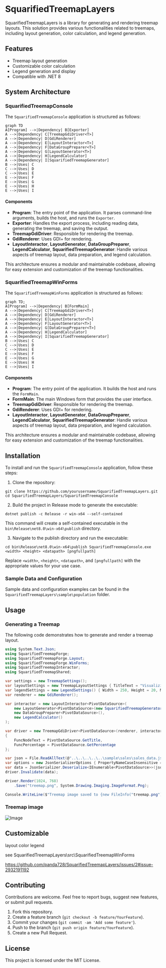 # SquarifiedTreemapLayers

SquarifiedTreemapLayers is a library for generating and rendering treemap layouts. This solution provides various functionalities related to treemaps, including layout generation, color calculation, and legend generation.

## Features

- Treemap layout generation
- Customizable color calculation
- Legend generation and display
- Compatible with .NET 8

## System Architecture

### SquarifiedTreemapConsole

The `SquarifiedTreemapConsole` application is structured as follows:

```mermaid
graph TD 
A[Program] -->|Dependency| B[Exporter] 
A -->|Dependency| C[TreemapGdiDriver<T>] 
A -->|Dependency| D[GdiRenderer] 
A -->|Dependency| E[LayoutInteractor<T>] 
A -->|Dependency| F[DataGroupPreparer<T>] 
A -->|Dependency| G[LayoutGenerator<T>] 
A -->|Dependency| H[LegendCalculator] 
A -->|Dependency| I[SquarifiedTreemapGenerator]
B -->|Uses| C
C -->|Uses| D
C -->|Uses| E
E -->|Uses| F
E -->|Uses| G
E -->|Uses| H
E -->|Uses| I
```

#### Components

- **Program**: The entry point of the application. It parses command-line arguments, builds the host, and runs the `Exporter`.
- **Exporter**: Handles the export process, including reading data, generating the treemap, and saving the output.
- **TreemapGdiDriver<PivotDataSource>**: Responsible for rendering the treemap.
- **GdiRenderer**: Uses GDI+ for rendering.
- **LayoutInteractor<PivotDataSource>**, **LayoutGenerator<PivotDataSource>**, **DataGroupPreparer<PivotDataSource>**, **LegendCalculator**, **SquarifiedTreemapGenerator**: Handle various aspects of treemap layout, data preparation, and legend calculation.

This architecture ensures a modular and maintainable codebase, allowing for easy extension and customization of the treemap functionalities.

### SquarifiedTreemapWinForms

The `SquarifiedTreemapWinForms` application is structured as follows:

```mermaid
graph TD;
A[Program] -->|Dependency| B[FormMain] 
A -->|Dependency| C[TreemapGdiDriver<T>] 
A -->|Dependency| D[GdiRenderer] 
A -->|Dependency| E[LayoutInteractor<T>] 
A -->|Dependency| F[LayoutGenerator<T>] 
A -->|Dependency| G[DataGroupPreparer<T>] 
A -->|Dependency| H[LegendCalculator] 
A -->|Dependency| I[SquarifiedTreemapGenerator]
B -->|Uses| C
C -->|Uses| D
C -->|Uses| E
E -->|Uses| F
E -->|Uses| G
E -->|Uses| H
E -->|Uses| I
```

#### Components

- **Program**: The entry point of the application. It builds the host and runs the `FormMain`.
- **FormMain**: The main Windows form that provides the user interface.
- **TreemapGdiDriver<PivotDataSource>**: Responsible for rendering the treemap.
- **GdiRenderer**: Uses GDI+ for rendering.
- **LayoutInteractor<PivotDataSource>**, **LayoutGenerator<PivotDataSource>**, **DataGroupPreparer<PivotDataSource>**, **LegendCalculator**, **SquarifiedTreemapGenerator**: Handle various aspects of treemap layout, data preparation, and legend calculation.

This architecture ensures a modular and maintainable codebase, allowing for easy extension and customization of the treemap functionalities.

## Installation

To install and run the `SquarifiedTreemapConsole` application, follow these steps:

1. Clone the repository:

```
git clone https://github.com/yourusername/SquarifiedTreemapLayers.git cd SquarifiedTreemapLayers/SquarifiedTreemapConsole
```

2. Build the project in Release mode to generate the executable:
```
dotnet publish -c Release -r win-x64 --self-contained
```
This command will create a self-contained executable in the `bin\Release\net8.0\win-x64\publish` directory.

3. Navigate to the publish directory and run the executable:
```
cd bin\Release\net8.0\win-x64\publish SquarifiedTreemapConsole.exe <width> <height> <datapath> [pngfullpath]
```
Replace `<width>`, `<height>`, `<datapath>`, and `[pngfullpath]` with the appropriate values for your use case.

### Sample Data and Configuration

Sample data and configuration examples can be found in the `SquarifiedTreemapLayers\sample\population` folder. 

## Usage

### Generating a Treemap

The following code demonstrates how to generate and render a treemap layout.

```csharp
using System.Text.Json;
using SquarifiedTreemapForge;
using SquarifiedTreemapForge.Layout;
using SquarifiedTreemapForge.WinForms;
using SquarifiedTreemapInteractor;
using SquarifiedTreemapShared;

var settings = new TreemapSettings();
var layoutSettings = new TreemapLayoutSettings { TitleText = "Visualizing Sales Revenue (Area) and Cost of Goods Sold Ratio (Color)", RootNodeTitle = "Total Sales", WeightColumn = "Weight", GroupColumns = ["Group1", "Group2", "Group3"], GroupBorderWidths = [4, 2], };
var legendSettings = new LegendSettings() { Width = 250, Height = 20, MinPer = 0.73, MaxPer = 1, MinBrightness = 0.2, MaxBrightness = 0.9, HuePositive = 2, HueNegative = 205, Saturation = 0.85, StepCount = 7, Margin = 1, IsOrderAsc = false, LegendFormat = "0%", IsShowLegend = true, IsShowPlusSign = true };
var renderer = new GdiRenderer();

var interactor = new LayoutInteractor<PivotDataSource>(
    new LayoutGenerator<PivotDataSource>(new SquarifiedTreemapGenerator()),
    new DataGroupPreparer<PivotDataSource>(),
    new LegendCalculator()
);

var driver = new TreemapGdiDriver<PivotDataSource>(renderer, interactor, settings, layoutSettings, legendSettings)
{
    FuncNodeText = PivotDataSource.GetTitle,
    FuncPercentage = PivotDataSource.GetPercentage
};

var json = File.ReadAllText(@"..\..\..\..\..\sample\sales\sales_data.json");
var options = new JsonSerializerOptions { PropertyNameCaseInsensitive = true };
var data = JsonSerializer.Deserialize<IEnumerable<PivotDataSource>>(json, options) ?? [];
driver.Invalidate(data);

driver.Render(1024, 768)
    .Save("treemap.png", System.Drawing.Imaging.ImageFormat.Png);

Console.WriteLine($"Treemap image saved to {new FileInfo("treemap.png").FullName}");
```

### Treemap image

![Image](https://github.com/user-attachments/assets/c64b0c15-c753-4978-afa0-f73f93567d6a)

## Customizable

layout color legend

see SquarifiedTreemapLayers\src\SquarifiedTreemapWinForms

https://github.com/panda728/SquarifiedTreemapLayers/issues/2#issue-2932191192

## Contributing

Contributions are welcome. Feel free to report bugs, suggest new features, or submit pull requests.

1. Fork this repository.
2. Create a feature branch (`git checkout -b feature/YourFeature`).
3. Commit your changes (`git commit -am 'Add some feature'`).
4. Push to the branch (`git push origin feature/YourFeature`).
5. Create a new Pull Request.

## License

This project is licensed under the MIT License. 
